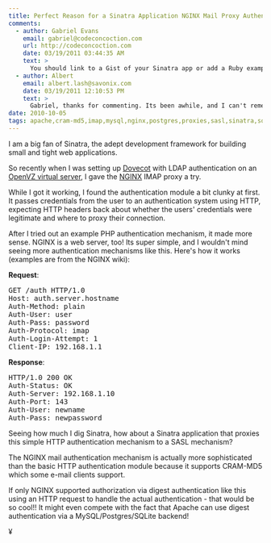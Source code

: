 ```yaml
---
title: Perfect Reason for a Sinatra Application NGINX Mail Proxy Authentication
comments:
  - author: Gabriel Evans
    email: gabriel@codeconcoction.com
    url: http://codeconcoction.com
    date: 03/19/2011 03:44:35 AM
    text: >
      You should link to a Gist of your Sinatra app or add a Ruby example to the Nginx wiki. I've been doing some reading on Nginx's mail authentication and this would definitely save me some time.
  - author: Albert
    email: albert.lash@savonix.com
    date: 03/19/2011 12:10:53 PM
    text: >
      Gabriel, thanks for commenting. Its been awhile, and I can't remember where I was doing my testing, but I do remember thinking that it would be more efficient to simply start over with a goal in mind, than try to retain and glean any value from my experiments.<br/><br/>Also, regarding Sinatra - I recently read through the codebase again and was surprised how much it has grown over the past year. I loved how bare and low-level it was! I haven't actually used the newer version yet, but given how modular Rails 3 is now, I might just use that instead, because I'm doing a lot more Rails development in general these days.<br/><br/>If the NGINX authentication script could be done very simply, I might just create it using the Ruby FastCGI library. Here's an example:<br/><br/><a href="http://www.docunext.com/wiki/Example_Ruby_FastCGI_Script" rel="nofollow">http://www.docunext.com/wiki/Example_Ruby_FastCGI_Script</a>
date: 2010-10-05
tags: apache,cram-md5,imap,mysql,nginx,postgres,proxies,sasl,sinatra,sqlite
---
```

I am a big fan of Sinatra, the adept development framework for building small and tight web applications.

So recently when I was setting up [Dovecot](http://www.docunext.com/wiki/Dovecot) with LDAP authentication on an [OpenVZ virtual server](http://www.docunext.com/wiki/OpenVZ), I gave the [NGINX](http://www.docunext.com/wiki/NGINX) IMAP proxy a try.

While I got it working, I found the authentication module a bit clunky at first. It passes credentials from the user to an authentication system using HTTP, expecting HTTP headers back about whether the users' credentials were legitimate and where to proxy their connection.

After I tried out an example PHP authentication mechanism, it made more sense. NGINX is a web server, too! Its super simple, and I wouldn't mind seeing more authentication mechanisms like this. Here's how it works (examples are from the NGINX wiki):

**Request**:

<pre class="sh_sh">
GET /auth HTTP/1.0
Host: auth.server.hostname
Auth-Method: plain
Auth-User: user
Auth-Pass: password
Auth-Protocol: imap
Auth-Login-Attempt: 1
Client-IP: 192.168.1.1
</pre>

**Response**:
<pre class="sh_sh">
HTTP/1.0 200 OK
Auth-Status: OK
Auth-Server: 192.168.1.10
Auth-Port: 143
Auth-User: newname
Auth-Pass: newpassword
</pre>

Seeing how much I dig Sinatra, how about a Sinatra application that proxies this simple HTTP authentication mechanism to a SASL mechanism?

The NGINX mail authentication mechanism is actually more sophisticated than the basic HTTP authentication module because it supports CRAM-MD5 which some e-mail clients support.

If only NGINX supported authorization via digest authentication like this using an HTTP request to handle the actual authentication - that would be so cool!! It might even compete with the fact that Apache can use digest authentication via a MySQL/Postgres/SQLite backend!

¥

